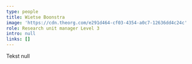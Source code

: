 ```yaml
---
type: people
title: Wietse Boonstra
image: 'https://cdn.theorg.com/e291d464-cf03-4354-a0c7-12636dd4c24c'
role: Research unit manager Level 3
intro: null
links: []
---
```

Tekst null
